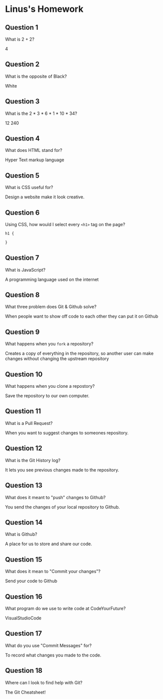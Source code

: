 # Linus's Homework

## Question 1

What is 2 + 2?

4

## Question 2

What is the opposite of Black?

White

## Question 3

What is the  2 * 3 * 6 * 1 * 10 * 34?

12 240

## Question 4 

What does HTML stand for?

Hyper Text markup language

## Question 5

What is CSS useful for?

Design a website make it look creative.

## Question 6

Using CSS, how would I select every `<h1>` tag on the page?

```css
h1 {

}
```

## Question 7  

What is JavaScript?

A programming language used on the internet

## Question 8

What three problem does Git & Github solve?

When people want to show off code to each other they can put it on Github

## Question 9

What happens when you `fork` a repository?

Creates a copy of everything in the repository, so another user can make changes without changing the upstream repository 

## Question 10 

What happens when you clone a repostory?

Save the repository to our own computer.

## Question 11

What is a Pull Request?

When you want to suggest changes to someones repository.

## Question 12

What is the Git History log?

It lets you see previous changes made to the repository.

## Question 13

What does it meant to "push" changes to Github?

You send the changes of your local repository to Github.

## Question 14

What is Github?

A place for us to store and share our code.

## Question 15

What does it mean to "Commit your changes"?

Send your code to Github

## Question 16

What program do we use to write code at CodeYourFuture?

VisualStudioCode

## Question 17

What do you use "Commit Messages" for?

To record what changes you made to the code.

## Question 18

Where can I look to find help with Git?

The Git Cheatsheet!
